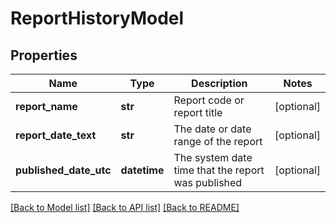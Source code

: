 # ReportHistoryModel

## Properties
Name | Type | Description | Notes
------------ | ------------- | ------------- | -------------
**report_name** | **str** | Report code or report title | [optional] 
**report_date_text** | **str** | The date or date range of the report | [optional] 
**published_date_utc** | **datetime** | The system date time that the report was published | [optional] 

[[Back to Model list]](../README.md#documentation-for-models) [[Back to API list]](../README.md#documentation-for-api-endpoints) [[Back to README]](../README.md)


